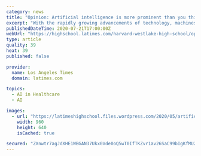 ```yaml
---
category: news
title: "Opinion: Artificial intelligence is more prominent than you think"
excerpt: "With the rapidly growing advancements of technology, machines continue to expand into different areas of our daily lives as aspects of those everyday activities are gradually replaced by these machines."
publishedDateTime: 2020-07-21T17:00:00Z
webUrl: "https://highschool.latimes.com/harvard-westlake-high-school/opinion-artificial-intelligence-is-more-prominent-than-you-think/"
type: article
quality: 39
heat: 39
published: false

provider:
  name: Los Angeles Times
  domain: latimes.com

topics:
  - AI in Healthcare
  - AI

images:
  - url: "https://latimeshighschool.files.wordpress.com/2020/05/artificial-intelligence-3382507_960_720.jpg"
    width: 960
    height: 640
    isCached: true

secured: "ZXnwtr7agJdXHE1WBGAN37Ukx0Vde0oQ5wT0IfTKZvr1av26SaC99bIgKfMU2szMG4qTao6ftd8BGMMgKdoM94kQ5tCHypoMvVuBamr9mNviqZvqv7eqvLWX41ch7vBbQ/Wne4VKpT6Bd2UlAbT+cm7wnGVTjXbI1pkLwNnUewll0hl4ShP1MrhJUUE55VibxOBQ+9R7sAyUZbaa+aNtjrbIA54sP1cujHuZY0VlKE9NDLofRPaDjs3TjHudir3cADUzBlDHflnmimyJoC6IZPad7uZtyWYiqEstzPuYBdKVnwdu6ioaZyMKbAXDZP4CCeyNfKsXoWK3vUADprIZuw==;N65xYy5Jg9YpPaUZrMIoXw=="
---
```


